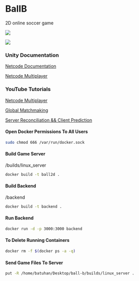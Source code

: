 # BallB

2D online soccer game

![](https://github.com/batuhannoz/ball-b/blob/main/pictures/LobbyScreenshot.png)

![](https://github.com/batuhannoz/ball-b/blob/main/pictures/GameScreenshot.png)

### Unity Documentation

[Netcode Documentation](https://docs-multiplayer.unity3d.com/netcode/current/about)

[Netcode Multiplayer](https://www.youtube.com/watch?v=stJ4SESQwJQ&t=130s)

### YouTube Tutorials

[Netcode Multiplayer](https://www.youtube.com/watch?v=stJ4SESQwJQ&t=130s)

[Global Matchmaking](https://www.youtube.com/watch?v=fdkvm21Y0xE&t=591s)

[Server Reconciliation && Client Prediction](https://www.youtube.com/watch?v=TFLD9HWOc2k)


#### Open Docker Permissions To All Users

```bash
sudo chmod 666 /var/run/docker.sock
```

#### Build Game Server

/builds/linux_server
```bash
docker build -t ball2d .
```

#### Build Backend

/backend
```bash
docker build -t backend .
```

#### Run Backend
```bash
docker run -d -p 3000:3000 backend
```

#### To Delete Running Containers
```bash
docker rm -f $(docker ps -a -q)
```

#### Send Game Files To Server
```bash
put -R /home/batuhan/Desktop/ball-b/builds/linux_server .
```


